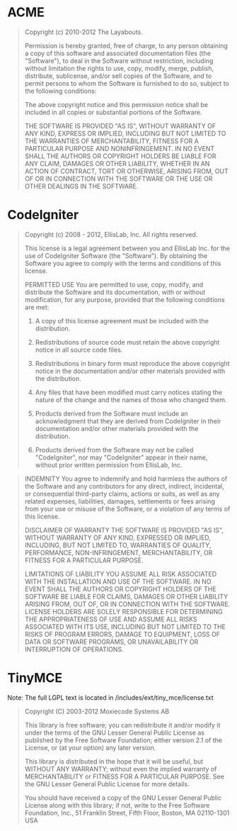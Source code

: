 ACME
====
> Copyright (c) 2010-2012 The Layabouts.
> 
> Permission is hereby granted, free of charge, to any person
> obtaining a copy of this software and associated documentation
> files (the "Software"), to deal in the Software without
> restriction, including without limitation the rights to use,
> copy, modify, merge, publish, distribute, sublicense, and/or sell
> copies of the Software, and to permit persons to whom the
> Software is furnished to do so, subject to the following
> conditions:
> 
> The above copyright notice and this permission notice shall be
> included in all copies or substantial portions of the Software.
> 
> THE SOFTWARE IS PROVIDED "AS IS", WITHOUT WARRANTY OF ANY KIND,
> EXPRESS OR IMPLIED, INCLUDING BUT NOT LIMITED TO THE WARRANTIES
> OF MERCHANTABILITY, FITNESS FOR A PARTICULAR PURPOSE AND
> NONINFRINGEMENT. IN NO EVENT SHALL THE AUTHORS OR COPYRIGHT
> HOLDERS BE LIABLE FOR ANY CLAIM, DAMAGES OR OTHER LIABILITY,
> WHETHER IN AN ACTION OF CONTRACT, TORT OR OTHERWISE, ARISING
> FROM, OUT OF OR IN CONNECTION WITH THE SOFTWARE OR THE USE OR
> OTHER DEALINGS IN THE SOFTWARE.


CodeIgniter
===========
> Copyright (c) 2008 - 2012, EllisLab, Inc.
> All rights reserved.
> 
> This license is a legal agreement between you and EllisLab Inc. for the use
> of CodeIgniter Software (the "Software").  By obtaining the Software you
> agree to comply with the terms and conditions of this license.
> 
> PERMITTED USE
> You are permitted to use, copy, modify, and distribute the Software and its
> documentation, with or without modification, for any purpose, provided that
> the following conditions are met:
> 
> 1. A copy of this license agreement must be included with the distribution.
> 
> 2. Redistributions of source code must retain the above copyright notice in
>    all source code files.
> 
> 3. Redistributions in binary form must reproduce the above copyright notice
>    in the documentation and/or other materials provided with the distribution.
> 
> 4. Any files that have been modified must carry notices stating the nature
>    of the change and the names of those who changed them.
> 
> 5. Products derived from the Software must include an acknowledgment that
>    they are derived from CodeIgniter in their documentation and/or other
>    materials provided with the distribution.
> 
> 6. Products derived from the Software may not be called "CodeIgniter",
>    nor may "CodeIgniter" appear in their name, without prior written
>    permission from EllisLab, Inc.

> INDEMNITY
> You agree to indemnify and hold harmless the authors of the Software and
> any contributors for any direct, indirect, incidental, or consequential
> third-party claims, actions or suits, as well as any related expenses,
> liabilities, damages, settlements or fees arising from your use or misuse
> of the Software, or a violation of any terms of this license.
> 
> DISCLAIMER OF WARRANTY
> THE SOFTWARE IS PROVIDED "AS IS", WITHOUT WARRANTY OF ANY KIND, EXPRESSED OR
> IMPLIED, INCLUDING, BUT NOT LIMITED TO, WARRANTIES OF QUALITY, PERFORMANCE,
> NON-INFRINGEMENT, MERCHANTABILITY, OR FITNESS FOR A PARTICULAR PURPOSE.
> 
> LIMITATIONS OF LIABILITY
> YOU ASSUME ALL RISK ASSOCIATED WITH THE INSTALLATION AND USE OF THE SOFTWARE.
> IN NO EVENT SHALL THE AUTHORS OR COPYRIGHT HOLDERS OF THE SOFTWARE BE LIABLE
> FOR CLAIMS, DAMAGES OR OTHER LIABILITY ARISING FROM, OUT OF, OR IN CONNECTION
> WITH THE SOFTWARE. LICENSE HOLDERS ARE SOLELY RESPONSIBLE FOR DETERMINING THE
> APPROPRIATENESS OF USE AND ASSUME ALL RISKS ASSOCIATED WITH ITS USE, INCLUDING
> BUT NOT LIMITED TO THE RISKS OF PROGRAM ERRORS, DAMAGE TO EQUIPMENT, LOSS OF
> DATA OR SOFTWARE PROGRAMS, OR UNAVAILABILITY OR INTERRUPTION OF OPERATIONS.

TinyMCE
=======
Note: The full LGPL text is located in /includes/ext/tiny_mce/license.txt

> Copyright (C) 2003-2012 Moxiecode Systems AB
> 
> This library is free software; you can redistribute it and/or
> modify it under the terms of the GNU Lesser General Public
> License as published by the Free Software Foundation; either
> version 2.1 of the License, or (at your option) any later version.
> 
> This library is distributed in the hope that it will be useful,
> but WITHOUT ANY WARRANTY; without even the implied warranty of
> MERCHANTABILITY or FITNESS FOR A PARTICULAR PURPOSE.  See the GNU
> Lesser General Public License for more details.
> 
> You should have received a copy of the GNU Lesser General Public
> License along with this library; if not, write to the Free Software
> Foundation, Inc., 51 Franklin Street, Fifth Floor, Boston, MA  02110-1301  USA

